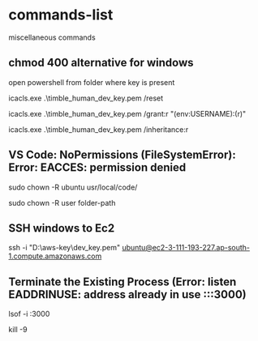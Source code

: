 # commands-list
miscellaneous commands

## chmod 400 alternative for windows


open powershell from folder where key is present

icacls.exe .\timble_human_dev_key.pem /reset

icacls.exe .\timble_human_dev_key.pem /grant:r "$($env:USERNAME):(r)"

icacls.exe .\timble_human_dev_key.pem /inheritance:r

## VS Code: NoPermissions (FileSystemError): Error: EACCES: permission denied

sudo chown -R ubuntu usr/local/code/

sudo chown -R user folder-path


## SSH windows to Ec2
ssh -i "D:\aws-key\dev_key.pem" ubuntu@ec2-3-111-193-227.ap-south-1.compute.amazonaws.com

## Terminate the Existing Process (Error: listen EADDRINUSE: address already in use :::3000)
lsof -i :3000


kill -9 <PID>
